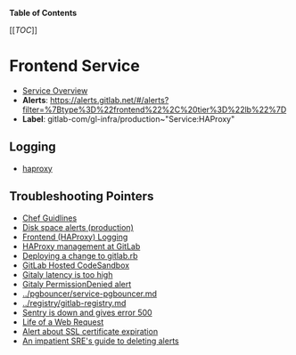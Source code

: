 <!-- MARKER: do not edit this section directly. Edit services/service-catalog.yml then run scripts/generate-docs -->

**Table of Contents**

[[_TOC_]]

#  Frontend Service
* [Service Overview](https://dashboards.gitlab.net/d/frontend-main/frontend-overview)
* **Alerts**: https://alerts.gitlab.net/#/alerts?filter=%7Btype%3D%22frontend%22%2C%20tier%3D%22lb%22%7D
* **Label**: gitlab-com/gl-infra/production~"Service:HAProxy"

## Logging

* [haproxy](https://console.cloud.google.com/logs/viewer?project=gitlab-production&organizationId=769164969568&interval=PT1H&resource=gce_instance%2Finstance_id%2F1812745190666049211&scrollTimestamp=2019-01-22T15:27:18.915253748Z&advancedFilter=resource.type%3D%22gce_instance%22%0Alabels.tag%3D%22haproxy%22)

## Troubleshooting Pointers

* [Chef Guidlines](../config_management/chef-guidelines.md)
* [Disk space alerts (production)](../customers/disk-space.md)
* [Frontend (HAProxy) Logging](haproxy-logging.md)
* [HAProxy management at GitLab](haproxy.md)
* [Deploying a change to gitlab.rb](../git/deploy-gitlab-rb-change.md)
* [GitLab Hosted CodeSandbox](../git/gitlab-hosted-codesandbox.md)
* [Gitaly latency is too high](../gitaly/gitaly-latency.md)
* [Gitaly PermissionDenied alert](../gitaly/gitaly-permission-denied.md)
* [../pgbouncer/service-pgbouncer.md](../pgbouncer/service-pgbouncer.md)
* [../registry/gitlab-registry.md](../registry/gitlab-registry.md)
* [Sentry is down and gives error 500](../sentry/sentry-is-down.md)
* [Life of a Web Request](../tutorials/overview_life_of_a_web_request.md)
* [Alert about SSL certificate expiration](../uncategorized/alert-for-ssl-certificate-expiration.md)
* [An impatient SRE's guide to deleting alerts](../uncategorized/deleting-alerts.md)
<!-- END_MARKER -->


<!-- ## Summary -->

<!-- ## Architecture -->

<!-- ## Performance -->

<!-- ## Scalability -->

<!-- ## Availability -->

<!-- ## Durability -->

<!-- ## Security/Compliance -->

<!-- ## Monitoring/Alerting -->

<!-- ## Links to further Documentation -->
